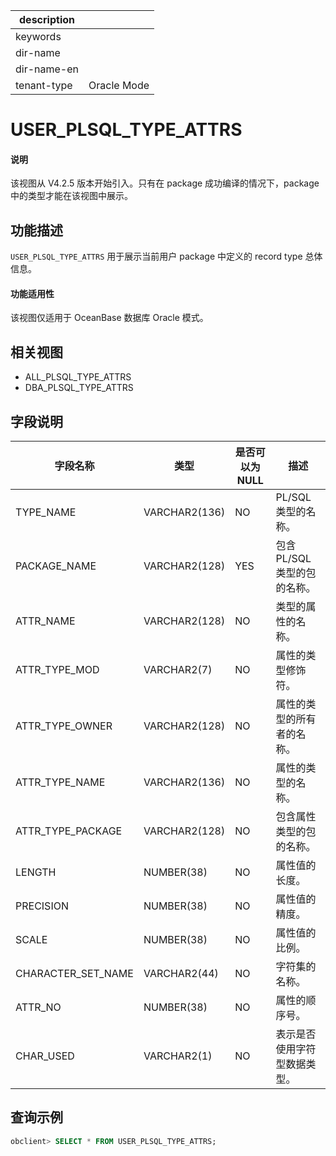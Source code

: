 |description||
|---|---|
|keywords||
|dir-name||
|dir-name-en||
|tenant-type|Oracle Mode|

# USER_PLSQL_TYPE_ATTRS

<main id="notice" >
    <h4>说明</h4>
    <p>该视图从 V4.2.5 版本开始引入。只有在 package 成功编译的情况下，package 中的类型才能在该视图中展示。</p>
  </main>

## 功能描述

`USER_PLSQL_TYPE_ATTRS` 用于展示当前用户 package 中定义的 record type 总体信息。

<main id="notice" >
    <h4>功能适用性</h4>
    <p>该视图仅适用于 OceanBase 数据库 Oracle 模式。</p>
  </main>

## 相关视图

* ALL_PLSQL_TYPE_ATTRS
* DBA_PLSQL_TYPE_ATTRS

## 字段说明

|         **字段名称**          |     **类型**     | **是否可以为 NULL** |**描述**|
|---------------------------|---|---|--------------------------------------------|
| TYPE_NAME          | VARCHAR2(136) | NO   | PL/SQL 类型的名称。 |
| PACKAGE_NAME       | VARCHAR2(128) | YES  | 包含 PL/SQL 类型的包的名称。 |
| ATTR_NAME          | VARCHAR2(128) | NO   | 类型的属性的名称。 |
| ATTR_TYPE_MOD      | VARCHAR2(7)   | NO   | 属性的类型修饰符。 |
| ATTR_TYPE_OWNER    | VARCHAR2(128) | NO   | 属性的类型的所有者的名称。 |
| ATTR_TYPE_NAME     | VARCHAR2(136) | NO   | 属性的类型的名称。 |
| ATTR_TYPE_PACKAGE  | VARCHAR2(128) | NO   | 包含属性类型的包的名称。 |
| LENGTH             | NUMBER(38)    | NO   | 属性值的长度。 |
| PRECISION          | NUMBER(38)    | NO   | 属性值的精度。 |
| SCALE              | NUMBER(38)    | NO   | 属性值的比例。 |
| CHARACTER_SET_NAME | VARCHAR2(44)  | NO   | 字符集的名称。 |
| ATTR_NO            | NUMBER(38)    | NO   | 属性的顺序号。 |
| CHAR_USED          | VARCHAR2(1)   | NO   | 表示是否使用字符型数据类型。 |

## 查询示例

```sql
obclient> SELECT * FROM USER_PLSQL_TYPE_ATTRS;
```
